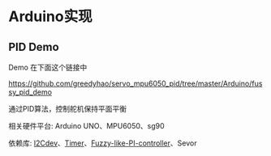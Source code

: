 # Arduino实现

## PID Demo

Demo 在下面这个链接中

https://github.com/greedyhao/servo_mpu6050_pid/tree/master/Arduino/fussy_pid_demo

通过PID算法，控制舵机保持平面平衡

相关硬件平台: Arduino UNO、MPU6050、sg90

依赖库: [I2Cdev](https://github.com/jrowberg/i2cdevlib)、[Timer](https://github.com/JChristensen/Timer)、[Fuzzy-like-PI-controller](https://github.com/afakharany93/Fuzzy-like-PI-controller)、Sevor

